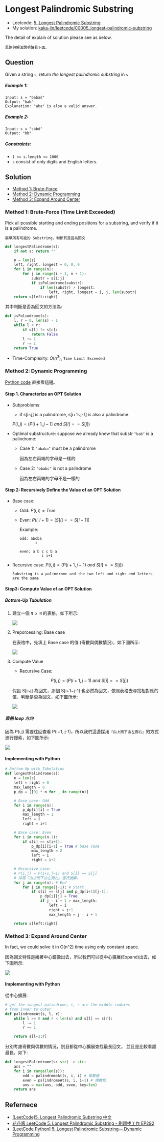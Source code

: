 # Longest Palindromic Substring

- Leetcode: [5. Longest Palindromic Substring](https://leetcode.com/problems/longest-palindromic-substring/)
- My solution: [kaka-lin/leetcode/00005_longest-palindromic-substring](https://github.com/kaka-lin/leetcode/blob/main/leetcode/00005_longest-palindromic-substring/5-longest-palindromic-substring.py)

The detail of explain of solution please see as below.

```
思路與解法說明請看下面。
```

## Question

Given a string `s`, return *the longest palindromic substring* in `s`

##### Example 1:

```
Input: s = "babad"
Output: "bab"
Explanation: "aba" is also a valid answer.
```

##### Example 2:

```
Input: s = "cbbd"
Output: "bb"
```

##### Constraints:

- `1 <= s.length <= 1000`
- `s` consist of only digits and English letters.

## Solution

- [Method 1: Brute-Force](#method-1-brute-force-time-limit-exceeded)
- [Method 2: Dynamic Programming](#method-2-dynamic-programming)
- [Method 3: Expand Around Center](#method-3-expand-around-center)

### Method 1: Brute-Force (Time Limit Exceeded)

Pick all possible starting and ending positions for a substring,
and verify if it is a palindrome.

```
窮舉所有可能的 Substring，判斷其是否為回文
```

```python
def longestPalindrome(s):
    if not s: return ""

    n = len(s)
    left, right, longest = 0, 0, 0
    for i in range(n):
        for j in range(i + 1, n + 1):
            substr = s[i:j]
            if isPalindrome(substr):
                if len(substr) > longest:
                    left, right, longest = i, j, len(substr)
    return s[left:right]
```

其中判斷是否為回文的方法為:

```python
def isPalindrome(s):
    l, r = 0, len(s) - 1
    while l < r:
        if s[l] != s[r]:
            return False
        l += 1
        r -= 1
    return True
```

- Time-Complexity: $O(n^3)$, `Time Limit Exceeded`

### Method 2: Dynamic Programming

[Python code](#implementing-with-python) 直接看這邊。

#### Step 1. Characterize an OPT Solution

- Subproblems:

    - if s[i~j] is a palindrome, s[i+1~j-1] is also a palindrome.

    $P(i,j) = (P(i+1,j−1)\ and\ S[i] == S[j])$

- Optimal substructure: suppose we already knew that substr `"bab"` is a palindrome:
  - Case 1: `"ababa"` must be a palindrome

    因為左右兩端的字母是一樣的

  - Case 2: `"bbabc"` is not a palindrome

    因為左右兩端的字母不是一樣的

#### Step 2: Recursively Define the Value of an OPT Solution

- Base case:
  - Odd: $P(i, i) = True$
  - Even: $P(i, i+1) = (S[i] == S[i+1])$

    Example:

    ```
    odd: abcba
           i

    even: a b c c b a
              i i+1
    ```

- Recursive case: $P(i,j) = (P(i+1,j−1)\ and\ S[i] == S[j])$

    ```
    Substring is a palindrome and the two left and right end letters are the same
    ```

#### Step3: Compute Value of an OPT Solution

##### Bottom-Up Tabulation

1. 建立一個 `N x N` 的表格，如下所示:

    ![](images/DP_1.png)

2. Preporcessing: Base case

    在表格中，先填上 Base case 的值 (奇數與偶數情況)，如下圖所示:

    ![](images/DP_2.png)

3. Compute Value

    - Recursive Case:

        $$P(i,j) = (P(i+1,j−1)\ and\ S[i] == S[j])$$

    假設 S[i~j] 為回文，那個 S[i+1~j-1] 也必然為回文，依照表格去尋找相對應的值，判斷是否為回文，如下圖所示:

    ![](images/DP_3.png)

##### 表格 loop 方向

因為 P(i,j) 需要往回查看 P(i+1, j-1)，所以我們這邊採用`『由上而下由左而右』`的方式進行搜索，如下圖所示:

![](images/DP_4.png)

#### Implementing with Python

```python
# Bottom-Up with Tabulation
def longestPalindrome(s):
    n = len(s)
    left = right = 0
    max_length = 0
    p_dp = [[0] * n for _ in range(n)]

    # Base case: Odd
    for i in range(n):
        p_dp[i][i] = True
        max_length = 1
        left = i
        right = i+1

    # Base case: Even
    for i in range(n-1):
        if s[i] == s[i+1]:
            p_dp[i][i+1] = True # base case
            max_length = 2
            left = i
            right = i+2

    # Recursive case:
    # P(i,j) = P(i+1,j−1) and S[i] == S[j]
    # 採用『由上而下由左而右』進行搜索。
    for j in range(n): # End
        for i in range(j-1): # Start
            if s[i] == s[j] and p_dp[i+1][j-1]:
                p_dp[i][j] = True
                if j - i + 1 > max_length:
                    left = i
                    right = j+1
                    max_length = j - i + 1

    return s[left:right]
```

### Method 3: Expand Around Center

In fact, we could solve it in O(n^2) time using only constant space.

因為回文特性是繞著中心鏡像出去，所以我們可以從中心擴展(Expand)出去，如下圖所示:

![](images/expand_around_center_1.png)

#### Implementing with Python

從中心擴展:

```python
# get the longest palindrome, l, r are the middle indexes
# from inner to outer
def palindromeAt(s, l, r):
    while l >= 0 and r < len(s) and s[l] == s[r]:
        l -= 1
        r += 1

    return s[l+1:r]
```

分別考慮奇數與偶數的情況，別且都從中心擴展查找最長回文，
並且是比較看誰最長，如下:

```python
def longestPalindrome(s: str) -> str:
    ans = ""
    for i in range(len(s)):
        odd = palindromeAt(s, i, i) # 單數框
        even = palindromeAt(s, i, i+1) # 偶數框
        ans = max(ans, odd, even, key=len)
    return ans
```

## Refernece

- [[LeetCode]5. Longest Palindromic Substring 中文](https://www.youtube.com/watch?v=ZnzvU03HtYk)
- [花花酱 LeetCode 5. Longest Palindromic Substring - 刷题找工作 EP292](https://youtu.be/g3R-pjUNa3k)
- [[LeetCode Python] 5. Longest Palindromic Substring— Dynamic Programming](https://home.gamer.com.tw/artwork.php?sn=5315467)
